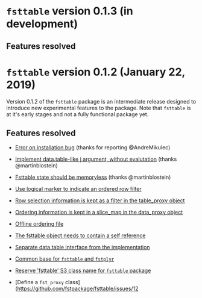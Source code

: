 
# `fsttable` version 0.1.3 (in development)

## Features resolved


# `fsttable` version 0.1.2 (January 22, 2019)

Version 0.1.2 of the `fsttable` package is an intermediate release designed to introduce new experimental features to the package. Note that `fsttable` is at it's early stages and not a fully functional package yet.

## Features resolved

* [Error on installation bug](https://github.com/fstpackage/fsttable/issues/39) (thanks for reporting @AndreMikulec)

* [Implement data.table-like j argument, without evalutation](https://github.com/fstpackage/fsttable/issues/37) (thanks  @martinblostein)

* [Fsttable state should be memoryless](https://github.com/fstpackage/fsttable/issues/33) (thanks @martinblostein)

* [Use logical marker to indicate an ordered row filter](https://github.com/fstpackage/fsttable/issues/31)

* [Row selection information is kept as a filter in the table_proxy object](https://github.com/fstpackage/fsttable/issues/24)

* [Ordering information is kept in a slice_map in the data_proxy object](https://github.com/fstpackage/fsttable/issues/25)

* [Offline ordering file](https://github.com/fstpackage/fsttable/issues/13)

* [The fsttable object needs to contain a self reference](https://github.com/fstpackage/fsttable/issues/8)

* [Separate data.table interface from the implementation](https://github.com/fstpackage/fsttable/issues/15)

* [Common base for `fsttable` and `fstplyr`](https://github.com/fstpackage/fsttable/issues/5)

* [Reserve 'fsttable' S3 class name for `fsttable` package](https://github.com/fstpackage/fsttable/issues/9)

* [Define a `fst_proxy` class](https://github.com/fstpackage/fsttable/issues/12